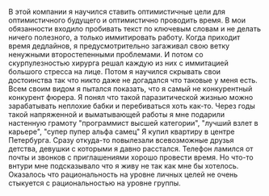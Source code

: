 
В этой компании я научился ставить оптимистичные цели для оптимистичного будущего и оптимистично проводить время. 
В мои обязанности входило пробивать текст по ключевым словам и не делать ничего полезного, а только иммитировать работу.
Когда приходит время дедлайнов, я предусмотрительно загаживал свою ветку ненужными второстепенными проблемами.
И потом со скурпулезностью хирурга решал каждую из них с иммитацией большого стресса на лице.
Потом я научился скрывать свои достоинства так что никто даже не догадался что таковые у меня есть.
Всем своим видом я пытался показать, что я самый не конкурентный конкурент фюрера.
Я понял что такой паразитической жизнью можно зарабатывать неплохие бабки и перебиваться хоть как-то.
Через годы такой напряженной и выматывающей работы я мне подарили настенную грамоту "программист высшей категории", "лучший взлет в карьере", "супер пупер альфа самец" 
Я купил квартиру в центре Петербурга. Сразу откуда-то повылезали всевозможные друзья детства, девушки с которыми я давно расстался. 
Телефон ламился от почты и звонков с приглашениями хорошо провести время.
Но что-то внтури мне подсказывало что я живу не так как мне бы хотелось.
Оказалось что рациональность на уровне личных целей не очень стыкуется с рациональностью на уровне группы.

